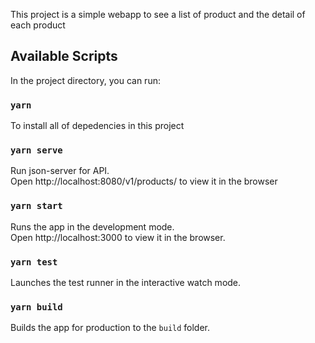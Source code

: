 This project is a simple webapp to see a list of product and the detail of each product

## Available Scripts

In the project directory, you can run:

### `yarn`

To install all of depedencies in this project

### `yarn serve`

Run json-server for API. <br>
Open http://localhost:8080/v1/products/ to view it in the browser

### `yarn start`

Runs the app in the development mode.<br>
Open http://localhost:3000 to view it in the browser.

### `yarn test`

Launches the test runner in the interactive watch mode.<br>

### `yarn build`

Builds the app for production to the `build` folder.<br>
